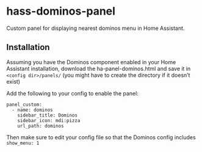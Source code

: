 # hass-dominos-panel
Custom panel for displaying nearest dominos menu in Home Assistant.

## Installation
Assuming you have the Dominos component enabled in your Home Assistant installation, download the ha-panel-dominos.html and save it in `<config dir>/panels/` (you might have to create the directory if it doesn’t exist)

Add the following to your config to enable the panel:

```
panel_custom:
  - name: dominos
    sidebar_title: Dominos
    sidebar_icon: mdi:pizza
    url_path: dominos
```

Then make sure to edit your config file so that the Dominos config includes `show_menu: 1`